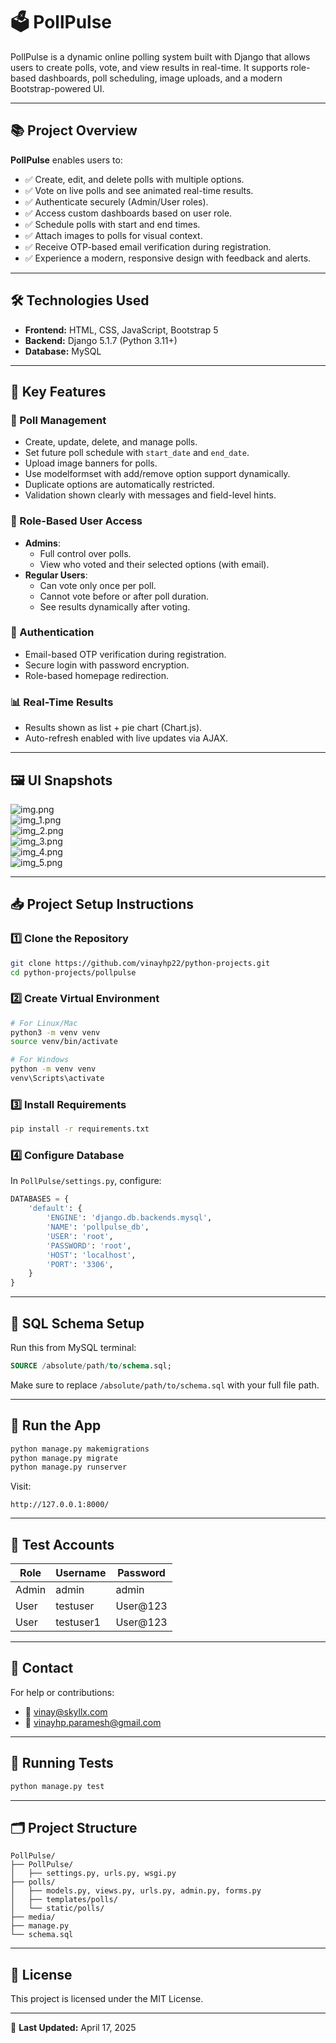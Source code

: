 # 🗳️ PollPulse

PollPulse is a dynamic online polling system built with Django that allows users to create polls, vote, and view results in real-time. It supports role-based dashboards, poll scheduling, image uploads, and a modern Bootstrap-powered UI.

---

## 📚 Project Overview

**PollPulse** enables users to:
- ✅ Create, edit, and delete polls with multiple options.
- ✅ Vote on live polls and see animated real-time results.
- ✅ Authenticate securely (Admin/User roles).
- ✅ Access custom dashboards based on user role.
- ✅ Schedule polls with start and end times.
- ✅ Attach images to polls for visual context.
- ✅ Receive OTP-based email verification during registration.
- ✅ Experience a modern, responsive design with feedback and alerts.

---

## 🛠️ Technologies Used

- **Frontend:** HTML, CSS, JavaScript, Bootstrap 5
- **Backend:** Django 5.1.7 (Python 3.11+)
- **Database:** MySQL

---

## 🚀 Key Features

### 🎯 Poll Management
- Create, update, delete, and manage polls.
- Set future poll schedule with `start_date` and `end_date`.
- Upload image banners for polls.
- Use modelformset with add/remove option support dynamically.
- Duplicate options are automatically restricted.
- Validation shown clearly with messages and field-level hints.

### 👥 Role-Based User Access
- **Admins**:
  - Full control over polls.
  - View who voted and their selected options (with email).
- **Regular Users**:
  - Can vote only once per poll.
  - Cannot vote before or after poll duration.
  - See results dynamically after voting.

### 🔐 Authentication
- Email-based OTP verification during registration.
- Secure login with password encryption.
- Role-based homepage redirection.

### 📊 Real-Time Results
- Results shown as list + pie chart (Chart.js).
- Auto-refresh enabled with live updates via AJAX.

---

## 🖼️ UI Snapshots

![img.png](img.png)  
![img_1.png](img_1.png)  
![img_2.png](img_2.png)  
![img_3.png](img_3.png)  
![img_4.png](img_4.png)  
![img_5.png](img_5.png)

---

## 📥 Project Setup Instructions

### 1️⃣ Clone the Repository
```bash
git clone https://github.com/vinayhp22/python-projects.git
cd python-projects/pollpulse
```

### 2️⃣ Create Virtual Environment
```bash
# For Linux/Mac
python3 -m venv venv
source venv/bin/activate

# For Windows
python -m venv venv
venv\Scripts\activate
```

### 3️⃣ Install Requirements
```bash
pip install -r requirements.txt
```

### 4️⃣ Configure Database
In `PollPulse/settings.py`, configure:
```python
DATABASES = {
    'default': {
        'ENGINE': 'django.db.backends.mysql',
        'NAME': 'pollpulse_db',
        'USER': 'root',
        'PASSWORD': 'root',
        'HOST': 'localhost',
        'PORT': '3306',
    }
}
```

---

## 📄 SQL Schema Setup

Run this from MySQL terminal:
```sql
SOURCE /absolute/path/to/schema.sql;
```
Make sure to replace `/absolute/path/to/schema.sql` with your full file path.

---

## 🔧 Run the App

```bash
python manage.py makemigrations
python manage.py migrate
python manage.py runserver
```

Visit:  
```
http://127.0.0.1:8000/
```

---

## 🔐 Test Accounts

| Role     | Username     | Password  |
|----------|--------------|-----------|
| Admin    | admin        | admin     |
| User     | testuser     | User@123  |
| User     | testuser1    | User@123  |

---

## 📧 Contact

For help or contributions:
- 📩 vinay@skyllx.com
- 📩 vinayhp.paramesh@gmail.com

---

## 🧪 Running Tests

```bash
python manage.py test
```

---

## 🗂️ Project Structure

```
PollPulse/
├── PollPulse/
│   ├── settings.py, urls.py, wsgi.py
├── polls/
│   ├── models.py, views.py, urls.py, admin.py, forms.py
│   ├── templates/polls/
│   └── static/polls/
├── media/
├── manage.py
└── schema.sql
```

---

## 📜 License

This project is licensed under the MIT License.

---

📝 **Last Updated:** April 17, 2025